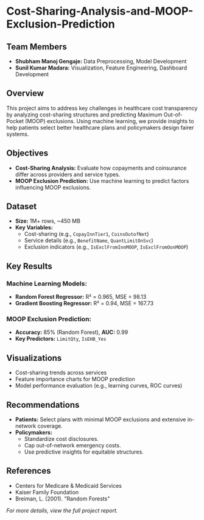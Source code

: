 # Cost-Sharing-Analysis-and-MOOP-Exclusion-Prediction

## Team Members
- **Shubham Manoj Gengaje:** Data Preprocessing, Model Development
- **Sunil Kumar Madara:** Visualization, Feature Engineering, Dashboard Development

## Overview
This project aims to address key challenges in healthcare cost transparency by analyzing cost-sharing structures and predicting Maximum Out-of-Pocket (MOOP) exclusions. Using machine learning, we provide insights to help patients select better healthcare plans and policymakers design fairer systems.

## Objectives
- **Cost-Sharing Analysis:** Evaluate how copayments and coinsurance differ across providers and service types.
- **MOOP Exclusion Prediction:** Use machine learning to predict factors influencing MOOP exclusions.

## Dataset
- **Size:** 1M+ rows, ~450 MB
- **Key Variables:**
  - Cost-sharing (e.g., `CopayInnTier1`, `CoinsOutofNet`)
  - Service details (e.g., `BenefitName`, `QuantLimitOnSvc`)
  - Exclusion indicators (e.g., `IsExclFromInnMOOP`, `IsExclFromOonMOOP`)

## Key Results
### Machine Learning Models:
- **Random Forest Regressor:** R² = 0.965, MSE = 98.13
- **Gradient Boosting Regressor:** R² = 0.94, MSE = 167.73

### MOOP Exclusion Prediction:
- **Accuracy:** 85% (Random Forest), **AUC:** 0.99
- **Key Predictors:** `LimitQty`, `IsEHB_Yes`

## Visualizations
- Cost-sharing trends across services
- Feature importance charts for MOOP prediction
- Model performance evaluation (e.g., learning curves, ROC curves)

## Recommendations
- **Patients:** Select plans with minimal MOOP exclusions and extensive in-network coverage.
- **Policymakers:** 
  - Standardize cost disclosures.
  - Cap out-of-network emergency costs.
  - Use predictive insights for equitable structures.

## References
- Centers for Medicare & Medicaid Services
- Kaiser Family Foundation
- Breiman, L. (2001). "Random Forests"

_For more details, view the full project report._
